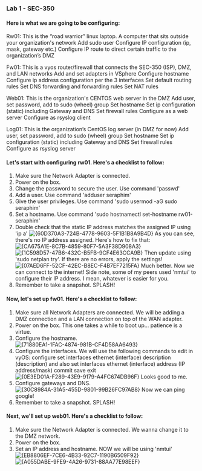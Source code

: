 ### Lab 1 - SEC-350

#### Here is what we are going to be configuring:

Rw01: This is the “road warrior” linux laptop.  A computer that sits outside your organization's network
Add sudo user
Configure IP configuration (ip, mask, gateway etc.)
Configure IP route to direct certain traffic to the organization’s DMZ

Fw01: This is a vyos router/firewall that connects the SEC-350 (ISP), DMZ, and LAN networks
Add and set adapters in VSphere
Configure hostname
Configure ip address configuration per the 3 interfaces
Set default routing rules
Set DNS forwarding and forwarding rules
Set NAT rules

Web01: This is the organization's CENTOS web server in the DMZ
Add user, set password, add to sudo (wheel) group
Set hostname
Set ip configuration (static) including Gateway and DNS
Set firewall rules
Configure as a web server
Configure as rsyslog client

Log01: This is the organization’s CentOS log server (in DMZ for now)
Add user, set password, add to sudo (wheel) group
Set hostname
Set ip configuration (static) including Gateway and DNS
Set firewall rules
Configure as rsyslog server

#### Let's start with configuring rw01. Here's a checklist to follow:

1. Make sure the Network Adapter is connected.
2. Power on the box.
3. Change the password to secure the user. Use command 'passwd'
4. Add a user. Use command 'adduser seraphim' 
5. Give the user privileges. Use command 'sudo usermod -aG sudo seraphim'
6. Set a hostname. Use command 'sudo hostnamectl set-hostname rw01-seraphim'
7. Double check that the static IP address matches the assigned IP using 'ip a'
![{60D370A3-724B-4778-9603-5F1B1B8A9B4D}](https://github.com/user-attachments/assets/b6c5e5e4-3719-4613-8d15-181d31ee07da)
As you can see, there's no IP address assigned. Here's how to fix that:
![{CA675A1E-8C7B-4859-80F7-5A3F38D908A3}](https://github.com/user-attachments/assets/335bdfc5-3528-464c-ba09-128e3e4799cf)
![{1C598D57-47B6-432C-B5FB-9CF4E63CCA9B}](https://github.com/user-attachments/assets/34406324-2c9d-4d26-9874-070400a2f2ce)
Then update using 'sudo netplan try'. If there are no errors, apply the settings!
![{07AED6FF-52CF-42EC-B8EC-F4B7EF7215FA}](https://github.com/user-attachments/assets/c6e05434-12a5-4557-badf-63106335a468)
Much better. Now we can connect to the internet!
Side note, some of my peers used 'nmtui' to configure their IP address. I mean, whatever is easier for you.
9. Remember to take a snapshot. SPLASH!

#### Now, let's set up fw01. Here's a checklist to follow:

1. Make sure all Network Adapters are connected. We will be adding a DMZ connection and a LAN connection on top of the WAN adapter.
2. Power on the box. This one takes a while to boot up... patience is a virtue.
3. Configure the hostname.
![{71880EA1-1FAC-4874-981B-CF4D58AA6493}](https://github.com/user-attachments/assets/01df1b35-17e4-43b7-b399-bd09aaac6361)
4. Configure the interfaces. We will use the following commands to edit in vyOS:
configure
set interfaces ethernet (interface) description (description)
and also
set interfaces ethernet (interface) address (IP address/mask)
commit
save
exit
![{0E3ED01A-F289-43E9-9179-A4FC674DB96F}](https://github.com/user-attachments/assets/c57e878d-7963-4c8f-a3d0-115e0d23ca90)
Looks good to me.
5. Configure gateways and DNS.
![{30C8984A-31A5-455D-9801-99B26FC97AB8}](https://github.com/user-attachments/assets/634c2493-2463-430c-9eee-08d9d1e98171)
Now we can ping google!
6. Remember to take a snapshot. SPLASH!

#### Next, we'll set up web01. Here's a checklist to follow:

1. Make sure the Network Adapter is connected. We wanna change it to the DMZ network.
2. Power on the box.
3. Set an IP address and hostname. NOW we will be using 'nmtui'
![{EB8806EF-7CE6-4B33-92C7-1190B6509F92}](https://github.com/user-attachments/assets/06f33860-a7be-4bc4-8870-2e94cc73bfd2)
![{A055DABE-9FE9-4A26-9731-88AA77E98EEF}](https://github.com/user-attachments/assets/2234c184-5078-40d6-bda4-cdaadbb8fac6)


